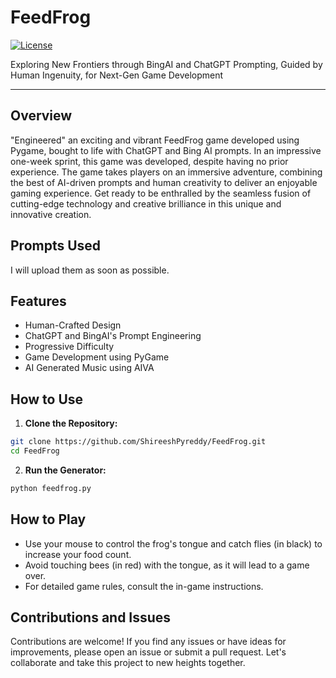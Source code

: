 # FeedFrog

[![License](https://img.shields.io/badge/License-MIT-blue.svg)](https://opensource.org/licenses/MIT)

Exploring New Frontiers through BingAI and ChatGPT Prompting, Guided by Human Ingenuity, for Next-Gen Game Development

---

## Overview

"Engineered" an exciting and vibrant FeedFrog game developed using Pygame, bought to life with ChatGPT and Bing AI prompts. In an impressive one-week sprint, this game was developed, despite having no prior experience. The game takes players on an immersive adventure, combining the best of AI-driven prompts and human creativity to deliver an enjoyable gaming experience. Get ready to be enthralled by the seamless fusion of cutting-edge technology and creative brilliance in this unique and innovative creation.

## Prompts Used

I will upload them as soon as possible.


## Features
- Human-Crafted Design
- ChatGPT and BingAI's Prompt Engineering
- Progressive Difficulty
- Game Development using PyGame
- AI Generated Music using AIVA
 

## How to Use

1. **Clone the Repository:**
```bash
git clone https://github.com/ShireeshPyreddy/FeedFrog.git
cd FeedFrog
```
2. **Run the Generator:**
```bash
python feedfrog.py
```

## How to Play
- Use your mouse to control the frog's tongue and catch flies (in black) to increase your food count.
- Avoid touching bees (in red) with the tongue, as it will lead to a game over.
- For detailed game rules, consult the in-game instructions.

## Contributions and Issues

Contributions are welcome! If you find any issues or have ideas for improvements, please open an issue or submit a pull request. Let's collaborate and take this project to new heights together.

